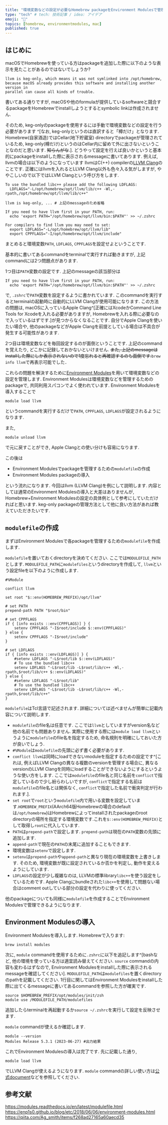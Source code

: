 ```yaml
---
title: "環境変数などの設定が必要なHomebrew packageをEnvironment Modulesで管理する"
type: "tech" # tech: 技術記事 / idea: アイデア
emoji: "🍺"
topics: [homebrew, environmentmodules, mac]
published: true
---
```


## はじめに

macOSでHomebrewを使っている方はpackageを追加した際に以下のような表示を見たことがあるのではないでしょうか?

```:terminal
llvm is keg-only, which means it was not symlinked into /opt/homebrew,
because macOS already provides this software and installing another version in
parallel can cause all kinds of trouble.
```

書いてある通りですが, macOSや他のformulaが提供しているsoftwareと競合するpackageをHomebrewでinstallしようとするとsymbolic linkは作成されません.

そのため, keg-onlyのpackageを使用するには手動で環境変数などの設定を行う必要があります
^[なお, keg-onlyというのは直訳すると「樽だけ」となります.
Homebrew(自家酒造)ではCellar(地下貯蔵室) directoryでpackageが管理されているため, keg-only(樽だけ)というのはCellar内に留めて外に出さないということなのだと思います.
~~知らんがな~~.].
どうやって設定を行えば良いかというと基本的にpackageをinstallした際に表示されるmessageに書いてあります.
例えば, llvmの場合は以下のようになっています
llvmはC(++) compilerの[LLVM Clang](https://github.com/llvm/llvm-project)のことです.
正確にはllvmを入れるとLLVM Clang以外も色々入る気がしますが, ややこしいので以下ではLLVM Clangという呼び方をします.

```:terminal
To use the bundled libc++ please add the following LDFLAGS:
  LDFLAGS="-L/opt/homebrew/opt/llvm/lib/c++ -Wl,-rpath,/opt/homebrew/opt/llvm/lib/c++"

llvm is keg-only, ... # 上記のmessageのため省略

If you need to have llvm first in your PATH, run:
  echo 'export PATH="/opt/homebrew/opt/llvm/bin:$PATH"' >> ~/.zshrc

For compilers to find llvm you may need to set:
  export LDFLAGS="-L/opt/homebrew/opt/llvm/lib"
  export CPPFLAGS="-I/opt/homebrew/opt/llvm/include"
```

まとめると環境変数`PATH`, `LDFLAGS`, `CPPFLAGS`を設定せよということです.

基本的に書いてあるcommandをterminalで実行すれば動きますが, 上記commandには2つ問題点があります.

1つ目は`PATH`変数の設定です.
上記のmessageの該当部分は

```zsh:terminal
If you need to have llvm first in your PATH, run:
  echo 'export PATH="/opt/homebrew/opt/llvm/bin:$PATH"' >> ~/.zshrc
```

で, `.zshrc`で`PATH`変数を設定するように書かれています.
このcommandを実行するとterminalの起動時に自動的にLLVM Clangが使用可能になります.
この方法の問題は, macOSに入っているApple Clang^[正確にはXcodeかCommand Line Tools for Xcodeを入れる必要がありますが, Homebrewを入れる際に必要なので入っているはずです.]が見つからなくなることです.
自分でApple Clangを使いたい場合や, 他のpackageなどがApple Clangを前提としている場合は不具合が発生する可能性があります.

2つ目は環境変数などを毎回設定するのが面倒ということです.
上記のcommandを覚えたり, どこかに記録しておかないといけません.
~~また, 上記のmessageはinstallした際にしか表示されないので1度忘れると再確認するのも面倒です.~~`brew info llvm`で再表示可能でした．

これらの問題を解決するために[Environment Modules](http://modules.sourceforge.net/)を用いて環境変数などの設定を管理します.
Environment Modulesは環境変数などを管理するためのpackageで, 共同利用スパコンでよく使われています.
Environment Modulesを導入することで

```zsh:terminal
module load llvm
```

というcommandを実行するだけで`PATH`, `CPPFLAGS`, `LDFLAGS`が設定されるようになります.

また,

```zsh:terminal
module unload llvm
```

で元に戻すことができ, Apple Clangとの使い分けも容易になります.

この後は

- Environment Modulesでpackageを管理するための`modulefile`の作成
- Environment Modules packageの導入

という流れになります.
今回はllvm (LLVM Clang)を例にして説明します.
内容としては通常のEnvironment Modulesの導入と大差はありませんが, Homebrew+Environment Modulesの設定の具体例として参考にしていただければと思います.
keg-only packageの管理方法として他に良い方法があれば教えていただきたいです.

## `modulefile`の作成

まずはEnvironment Modulesで各packageを管理するための`modulefile`を作成します.

`modulefile`を置いておくdirectoryを決めてください.
ここでは`MODULEFILE_PATH`とします.
`MODULEFILE_PATH`に`modulefiles`というdirectoryを作成して, `llvm`という設定fileを以下のように作成します.

```tcl:/MODULEFILE_PATH/modulefiles/llvm
#%Module

conflict llvm

set root "$::env(HOMEBREW_PREFIX)/opt/llvm"

# set PATH
prepend-path PATH "$root/bin"

# set CPPFLAGS
if { [info exists ::env(CPPFLAGS)] } {
    setenv CPPFLAGS "-I$root/include $::env(CPPFLAGS)"
} else {
    setenv CPPFLAGS "-I$root/include"
}

# set LDFLAGS
if { [info exists ::env(LDFLAGS)] } {
    #setenv LDFLAGS "-L$root/lib $::env(LDFLAGS)"
    # To use the bundled libc++
    setenv LDFLAGS "-L$root/lib -L$root/lib/c++ -Wl,-rpath,$root/lib/c++ $::env(LDFLAGS)"
} else {
    #setenv LDFLAGS "-L$root/lib"
    # To use the bundled libc++
    setenv LDFLAGS "-L$root/lib -L$root/lib/c++ -Wl,-rpath,$root/lib/c++"
}
```

`modulefile`はTcl言語で記述されます.
詳細については述べませんが簡単に記載内容について説明します.

- `modulefile`のfile名は任意です. ここでは`llvm`としていますがversion名など他の名前でも問題ありません. 実際に使用する際には`module load llvm`というように`modulefile`のfile名を指定するため, 命名規則を明確にしておいた方が良いでしょう.
- `#%Module`は`modulefile`の先頭に必ず書く必要があります.
- `conflict llvm`は同時にloadできないmoduleを指定するための設定です^[これは, 例えばLLVM Clangの異なる複数のversionを管理する場合に, 異なるversionのLLVM Clangを同時にloadすることができないようにするというような使い方をします.
  ここでは`modulefile`のfile名と同じ名前を`conflict`で指定しているので少し紛らわしいですが, `conflict`で指定する名前は`modulefile`のfile名とは関係なく, `conflict`で指定した名前で衝突判定が行われます.].
- `set root`で`root`という`modulefile`内で用いる変数を設定しています.`HOMEBREW_PREFIX`(AArch64版Homebrewの場合のdefaultは`/opt/homebrew`)はHomebrewによってinstallされたpackageのroot directoryの場所を指定する環境変数です.これを`$::env(HOMEBREW_PREFIX)`として取得し`root`に代入しています.
- `PATH`は`prepend-path`で設定します. `prepend-path`は現在の`PATH`変数の先頭に追加します.
- `append-path`で現在の`PATH`の末尾に追加することもできます.
- 環境変数は`setenv`で設定します.
- `setenv`は`prepend-path`や`append-path`と異なり現在の環境変数を上書きします.
  そのため, 環境変数が既に設定されているか否かを判定し, 動作を変えるようにしています.
- `LDFLAGS`の設定が少し複雑なのは, LLVMの標準library`libc++`を使う設定をしているためです. Apple Clangにbundleされた`libc++`を使用して問題ない場合はcomment outしている部分の設定を代わりに使ってください.

他のpackageについても同様に`modulefile`を作成することでEnvironment Modulesで管理できるようになります.

## Environment Modulesの導入

Environment Modulesを導入します.
Homebrewで入ります:

```zsh:terminal
brew install modules
```

次に, `module` commandを使用するために`.zshrc`に以下を追記します^[bashなど, 他の環境を使っている方は適宜読み替えてください. `source` commandの内容も変わるはずなので, Environment Modulesをinstallした際に表示されるmessageを確認してください].
`MODULEFILE_PATH`は`modulefiles`を置くdirectoryのpathを記載してください.
1行目に関してはEnvironment Modulesをinstallした際に出てくるmessageに書いてあるcommandを参照した方が確実です.

```zsh:.zshrc
source $HOMEBREW_PREFIX/opt/modules/init/zsh
module use /MODULEFILE_PATH/modulefiles
```

追加したらterminalを再起動するか`source ~/.zshrc`を実行して設定を反映させます.

`module` commandが使えるか確認します.

```zsh:terminal
module --version
Modules Release 5.3.1 (2023-06-27) #出力結果
```

これでEnvironment Modulesの導入は完了です.
先に記載した通り,

```sh:terminal
module load llvm
```

でLLVM Clangが使えるようになります.
`module` commandの詳しい使い方は[公式document](https://modules.readthedocs.io/en/latest/modulefile.html)などを参照してください.

## 参考文献

<https://modules.readthedocs.io/en/latest/modulefile.html>
<https://enp1s0.github.io/blog/etc/2018/06/06/environment-modules.html>
<https://qiita.com/Ag_smith/items/f268ad27165a60aecd35>
